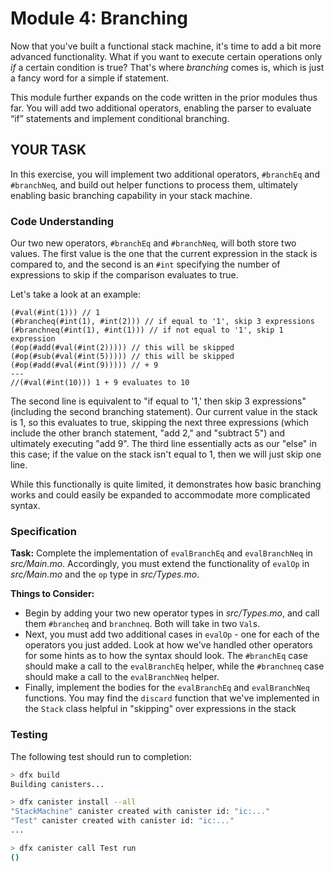 # Module 4: Branching

Now that you've built a functional stack machine, it's time to add a bit more advanced functionality. What if you want to execute certain operations only *if* a certain condition is true? That's where *branching* comes is, which is just a fancy word for a simple if statement.

This module further expands on the code written in the prior modules thus far. You will add two additional operators, enabling the parser to evaluate “if” statements and implement conditional branching.

## YOUR TASK
In this exercise, you will implement two additional operators, `#branchEq`  and `#branchNeq`, and build out helper functions to process them, ultimately enabling basic branching capability in your stack machine.

### Code Understanding

Our two new operators, `#branchEq`  and `#branchNeq`, will both store two values. The first value is the one that the current expression in the stack is compared to, and the second is an `#int` specifying the number of expressions to skip if the comparison evaluates to true.

Let's take a look at an example:

```
(#val(#int(1))) // 1
(#brancheq(#int(1), #int(2))) // if equal to '1', skip 3 expressions
(#branchneq(#int(1), #int(1))) // if not equal to '1', skip 1 expression
(#op(#add(#val(#int(2))))) // this will be skipped
(#op(#sub(#val(#int(5))))) // this will be skipped
(#op(#add(#val(#int(9))))) // + 9
---
//(#val(#int(10))) 1 + 9 evaluates to 10
```

The second line is equivalent to "if equal to '1,' then skip 3 expressions" (including the second branching statement). Our current value in the stack is 1, so this evaluates to true, skipping the next three expressions (which include the other branch statement, "add 2," and "subtract 5") and ultimately executing "add 9". The third line essentially acts as our "else" in this case; if the value on the stack isn't equal to 1, then we will just skip one line. 

While this functionally is quite limited, it demonstrates how basic branching works and could easily be expanded to accommodate more complicated syntax.

### Specification 

**Task:** Complete the implementation of `evalBranchEq` and `evalBranchNeq` in *src/Main.mo*. Accordingly, you must extend the functionality of `evalOp` in *src/Main.mo* and the `op` type in *src/Types.mo*.

**Things to Consider:**

* Begin by adding your two new operator types in *src/Types.mo*, and call them `#brancheq` and `branchneq`. Both will take in two `Val`s.
* Next, you must add two additional cases in `evalOp` - one for each of the operators you just added. Look at how we've handled other operators for some hints as to how the syntax should look. The `#branchEq` case should make a call to the `evalBranchEq` helper, while the `#branchneq` case should make a call to the `evalBranchNeq` helper.
* Finally, implement the bodies for the `evalBranchEq` and `evalBranchNeq` functions. You may find the `discard` function that we've implemented in the `Stack` class helpful in "skipping" over expressions in the stack

### Testing

The following test should run to completion:

```bash
> dfx build
Building canisters...

> dfx canister install --all
"StackMachine" canister created with canister id: "ic:..."
"Test" canister created with canister id: "ic:..."
...

> dfx canister call Test run
()
```

